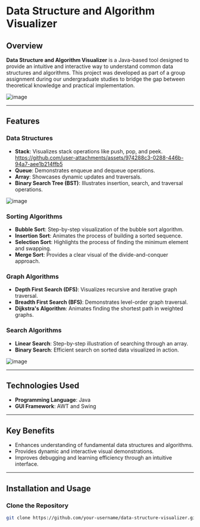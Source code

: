# Data Structure and Algorithm Visualizer

## Overview

**Data Structure and Algorithm Visualizer** is a Java-based tool designed to provide an intuitive and interactive way to understand common data structures and algorithms. This project was developed as part of a group assignment during our undergraduate studies to bridge the gap between theoretical knowledge and practical implementation.

![image](https://github.com/user-attachments/assets/2688f2b2-d5e8-4507-ad84-166cbd65302d)


---

## Features

### Data Structures
- **Stack**: Visualizes stack operations like push, pop, and peek.
  https://github.com/user-attachments/assets/974288c3-0288-446b-94a7-aee1b214ffb5
- **Queue**: Demonstrates enqueue and dequeue operations.
- **Array**: Showcases dynamic updates and traversals.
- **Binary Search Tree (BST)**: Illustrates insertion, search, and traversal operations.

![image](https://github.com/user-attachments/assets/05c7a989-d0ef-46f2-aa5c-29a5ac670cd1)

### Sorting Algorithms
- **Bubble Sort**: Step-by-step visualization of the bubble sort algorithm.
- **Insertion Sort**: Animates the process of building a sorted sequence.
- **Selection Sort**: Highlights the process of finding the minimum element and swapping.
- **Merge Sort**: Provides a clear visual of the divide-and-conquer approach.

### Graph Algorithms
- **Depth First Search (DFS)**: Visualizes recursive and iterative graph traversal.
- **Breadth First Search (BFS)**: Demonstrates level-order graph traversal.
- **Dijkstra's Algorithm**: Animates finding the shortest path in weighted graphs.

### Search Algorithms
- **Linear Search**: Step-by-step illustration of searching through an array.
- **Binary Search**: Efficient search on sorted data visualized in action.

![image](https://github.com/user-attachments/assets/791611f9-c930-44c3-8afc-e8170ac258d6)

---

## Technologies Used

- **Programming Language**: Java
- **GUI Framework**: AWT and Swing

---

## Key Benefits

- Enhances understanding of fundamental data structures and algorithms.
- Provides dynamic and interactive visual demonstrations.
- Improves debugging and learning efficiency through an intuitive interface.

---

## Installation and Usage

### Clone the Repository
```bash
git clone https://github.com/your-username/data-structure-visualizer.git
